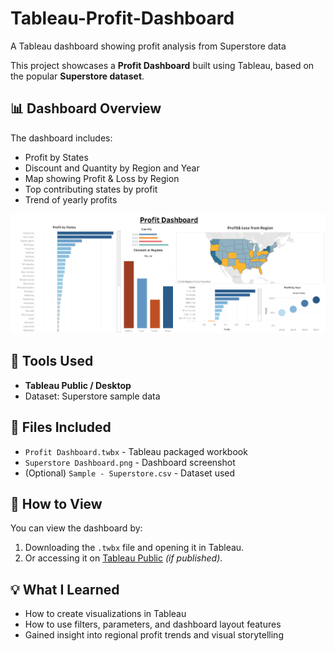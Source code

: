 # Tableau-Profit-Dashboard
A Tableau dashboard showing profit analysis from Superstore data

This project showcases a **Profit Dashboard** built using Tableau, based on the popular **Superstore dataset**.

## 📊 Dashboard Overview
The dashboard includes:
- Profit by States
- Discount and Quantity by Region and Year
- Map showing Profit & Loss by Region
- Top contributing states by profit
- Trend of yearly profits

![Dashboard Screenshot](https://github.com/Venkykatariki/Tableau-Profit-Dashboard/blob/main/Superstore%20Dashboard.png)

## 🧰 Tools Used
- **Tableau Public / Desktop**
- Dataset: Superstore sample data

## 📁 Files Included
- `Profit Dashboard.twbx` - Tableau packaged workbook
- `Superstore Dashboard.png` - Dashboard screenshot
- (Optional) `Sample - Superstore.csv` - Dataset used

## 📌 How to View
You can view the dashboard by:
1. Downloading the `.twbx` file and opening it in Tableau.
2. Or accessing it on [Tableau Public](https://public.tableau.com/app/profile/venkatesh.k.k/viz/ProfitDashboard_17453331415160/SuperstoreDashboard?publish=yes) *(if published)*.

## 💡 What I Learned
- How to create visualizations in Tableau
- How to use filters, parameters, and dashboard layout features
- Gained insight into regional profit trends and visual storytelling
